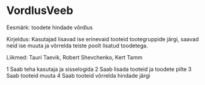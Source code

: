 # VordlusVeeb



Eesmärk: toodete hindade võrdlus


Kirjeldus: Kasutajad lisavad ise erinevaid tooteid tootegruppide järgi, saavad neid ise muuta ja võrrelda teiste poolt lisatud toodetega.


Liikmed: Tauri Taevik, Robert Shevchenko, Kert Tamm


1 Saab teha kasutaja ja sisselogida
2 Saab lisada tooteid ja toodete pilte
3 Saab tooteid muuta
4 Saab tooteid võrrelda hindade järgi